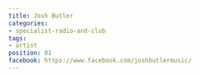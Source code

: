 ```yaml
---
title: Josh Butler
categories:
- specialist-radio-and-club
tags:
- artist
position: 81
facebook: https://www.facebook.com/joshbutlermusic/
---
```


